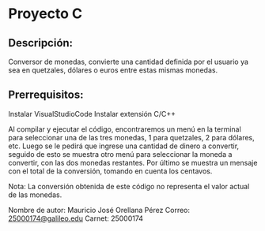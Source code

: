 # Proyecto C

## Descripción:
Conversor de monedas, convierte una cantidad definida por el usuario ya sea en quetzales, dólares o euros entre estas mismas monedas.

## Prerrequisitos:
Instalar VisualStudioCode
Instalar extensión C/C++

Al compilar y ejecutar el código, encontraremos un menú en la terminal para seleccionar una de las tres monedas, 1 para quetzales, 2 para dólares, etc.
Luego se le pedirá que ingrese una cantidad de dinero a convertir, seguido de esto se muestra otro menú para seleccionar la moneda a convertir, 
con las dos monedas restantes.
Por último se muestra un mensaje con el total de la conversión, tomando en cuenta los centavos.

Nota:
La conversión obtenida de este código no representa el valor actual de las monedas.

Nombre de autor: Mauricio José Orellana Pérez
Correo: 25000174@galileo.edu
Carnet: 25000174
